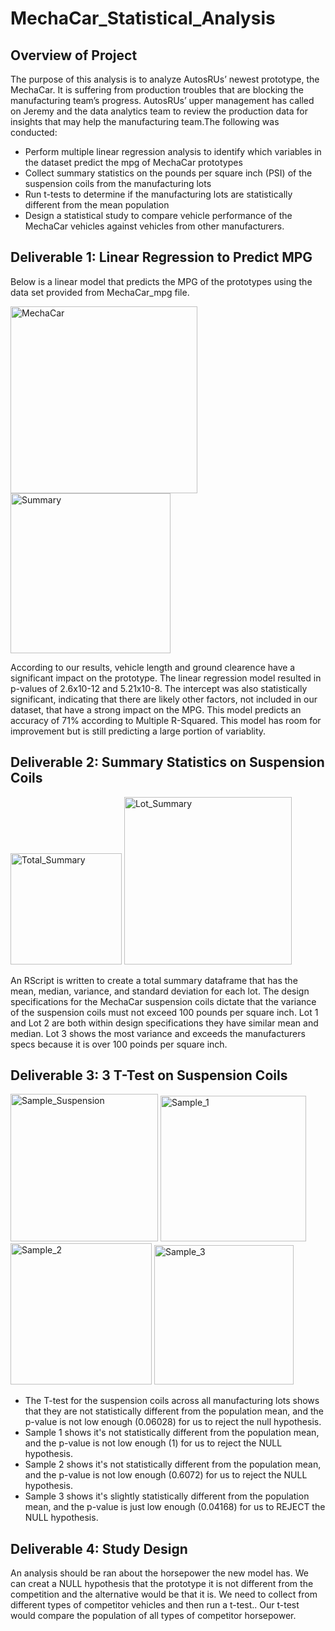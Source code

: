 # MechaCar_Statistical_Analysis

## Overview of Project
The purpose of this analysis is to analyze AutosRUs’ newest prototype, the MechaCar. It is suffering from production troubles that are blocking the manufacturing team’s progress. AutosRUs’ upper management has called on Jeremy and the data analytics team to review the production data for insights that may help the manufacturing team.The following was conducted:

* Perform multiple linear regression analysis to identify which variables in the dataset predict the mpg of MechaCar prototypes
* Collect summary statistics on the pounds per square inch (PSI) of the suspension coils from the manufacturing lots
* Run t-tests to determine if the manufacturing lots are statistically different from the mean population
* Design a statistical study to compare vehicle performance of the MechaCar vehicles against vehicles from other manufacturers.

## Deliverable 1: Linear Regression to Predict MPG

Below is a linear model that predicts the MPG of the prototypes using the data set provided from MechaCar_mpg file. 

<img width="299" alt="MechaCar" src="https://user-images.githubusercontent.com/95591222/161445548-e21ba30e-7e0b-4252-8d8b-e0d1fe69b8eb.png">
<img width="256" alt="Summary " src="https://user-images.githubusercontent.com/95591222/161445577-99d06206-e8fc-4f61-aceb-36c28c26b466.png">

According to our results, vehicle length and ground clearence have a significant impact on the prototype. The linear regression model resulted in p-values of 2.6x10-12 and 5.21x10-8. The intercept was also statistically significant, indicating that there are likely other factors, not included in our dataset, that have a strong impact on the MPG. This model predicts an accuracy of 71% according to Multiple R-Squared. This model has room for improvement but is still predicting a large portion of variablity. 

## Deliverable 2: Summary Statistics on Suspension Coils

<img width="178" alt="Total_Summary" src="https://user-images.githubusercontent.com/95591222/161452316-e1a96d4b-e4db-4b1b-a515-47acac18da93.png">
<img width="268" alt="Lot_Summary" src="https://user-images.githubusercontent.com/95591222/161452318-42e95a68-71e4-400e-a127-3dc3c5f2845b.png">

An RScript is written to create a total summary dataframe that has the mean, median, variance, and standard deviation for each lot. The design specifications for the MechaCar suspension coils dictate that the variance of the suspension coils must not exceed 100 pounds per square inch. Lot 1 and Lot 2 are both within design specifications they have similar mean and median. Lot 3 shows the most variance and exceeds the manufacturers specs because it is over 100 poinds per square inch.


## Deliverable 3: 3 T-Test on Suspension Coils

<img width="236" alt="Sample_Suspension" src="https://user-images.githubusercontent.com/95591222/161445662-485b5b03-309f-4d60-806c-851959a383fa.png">
<img width="233" alt="Sample_1" src="https://user-images.githubusercontent.com/95591222/161445888-60dcc7a1-4da3-406d-bf49-f514a9036f3f.png">
<img width="226" alt="Sample_2" src="https://user-images.githubusercontent.com/95591222/161445891-3c297f93-f247-4ea4-ab03-d5b8462856e6.png">
<img width="223" alt="Sample_3" src="https://user-images.githubusercontent.com/95591222/161445893-edcbbb14-2ac0-4f5a-9956-601d60ef0b95.png">

* The T-test for the suspension coils across all manufacturing lots shows that they are not statistically different from the population mean, and the p-value is not low enough (0.06028) for us to reject the null hypothesis.
* Sample 1 shows it's not statistically different from the population mean, and the p-value is not low enough (1) for us to reject the NULL hypothesis.
* Sample 2 shows it's not statistically different from the population mean, and the p-value is not low enough (0.6072) for us to reject the NULL hypothesis.
* Sample 3 shows it's slightly statistically different from the population mean, and the p-value is just low enough (0.04168) for us to REJECT the NULL hypothesis. 


## Deliverable 4: Study Design

An analysis should be ran about the horsepower the new model has. We can creat a NULL hypothesis that the prototype it is not different from the competition and the alternative would be that it is. We need to collect from different types of competitor vehicles and then run a t-test.. Our t-test would compare the population of all types of competitor horsepower.



